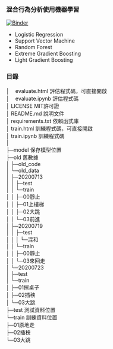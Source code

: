 ### 混合行為分析使用機器學習
[![Binder](https://mybinder.org/badge_logo.svg)](https://mybinder.org/v2/gh/min-lab/Action_Thinker/master)
* Logistic Regression
* Support Vector Machine
* Random Forest
* Extreme Gradient Boosting
* Light Gradient Boosting

### 目錄
│&nbsp;&nbsp;&nbsp;&nbsp;evaluate.html 評估程式碼，可直接開啟  
│&nbsp;&nbsp;&nbsp;&nbsp;evaluate.ipynb 評估程式碼  
│  LICENSE MIT許可證  
│  README.md 說明文件  
│  requirements.txt 依賴函式庫  
│  train.html 訓練程式碼，可直接開啟  
│  train.ipynb 訓練程式碼  
│  
├─model 保存模型位置  
├─old 舊數據  
│  ├─old_code  
│  └─old_data  
│      ├─20200713  
│      │  ├─test  
│      │  └─train  
│      │      ├─00靜止  
│      │      ├─01上樓梯  
│      │      ├─02大跳  
│      │      └─03前進  
│      ├─20200719  
│      │  ├─test  
│      │  │  └─混和  
│      │  └─train  
│      │      ├─00靜止  
│      │      └─03來回走  
│      └─20200723  
│          ├─test  
│          └─train  
│              ├─01擦桌子  
│              ├─02插秧  
│              └─03大跳  
├─test 測試資料位置  
└─train 訓練資料位置  
    ├─01原地走  
    ├─02插秧  
    └─03大跳  

